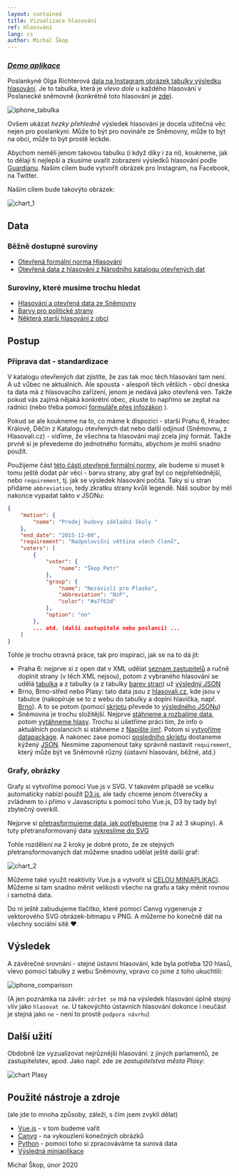 ```yaml
---
layout: contained
title: Vizualizace hlasování
ref: Hlasování
lang: cs
author: Michal Škop
---
```

### _<a href="https://michalskop.gitlab.io/votings_vue/" target="_blank">Demo aplikace</a>_

Poslankyně Olga Richterová [dala na Instagram obrázek tabulky výsledku hlasování](https://www.instagram.com/p/B5aGaDDnnQX/). Je to tabulka, která je _vlevo dole_ u každého hlasování v Poslanecké sněmovně (konkrétně toto hlasování je [zde](http://www.psp.cz/sqw/hlasy.sqw?g=71631&l=cz)).

![iphone_tabulka](images/iphone_tabulka.png)

Ovšem ukázat _hezky přehledně_ výsledek hlasování je docela užitečná věc nejen pro poslankyni. Může to být pro novináře ze Sněmovny, může to být na obci, může to být prostě leckde.

Abychom neměli jenom takovou tabulku (i když díky i za ní), koukneme, jak to dělají ti nejlepší a zkusíme uvařit zobrazení výsledků hlasování podle [Guardianu](https://www.theguardian.com/politics/ng-interactive/2019/mar/12/how-did-your-mp-vote-in-the-march-brexit-votes). Naším cílem bude vytvořit obrázek pro Instagram, na Facebook, na Twitter.

Naším cílem bude takovýto obrázek:

![chart_1](images/chart_1.png)

## Data
### Běžně dostupné suroviny
- [Otevřená formální norma Hlasování](https://ofn.gov.cz/hlasování/draft/)
- [Otevřená data z hlasování z Národního katalogu otevřených dat](https://data.gov.cz/datov%C3%A9-sady?dotaz=Hlasov%C3%A1n%C3%AD%20zastupitelstva)

### Suroviny, které musíme trochu hledat
- [Hlasování a otevřená data ze Sněmovny](http://www.psp.cz/sqw/hp.sqw?k=1300)
- [Barvy pro politické strany](https://github.com/michalskop/political_parties/blob/master/cz/parties.csv)
- [Některá starší hlasování z obcí](https://hlasovali.cz)

## Postup
### Příprava dat - standardizace
V katalogu otevřených dat zjistíte, že zas tak moc těch hlasování tam není. A už vůbec ne aktuálních. Ale spousta - alespoň těch větších - obcí dneska ta data má z hlasovacího zařízení, jenom je nedává jako otevřená ven. Takže pokud vás zajímá nějaká konkrétní obec, zkuste to napřímo se zeptat na radnici (nebo třeba pomocí [formuláře přes infozákon](https://infoprovsechny.cz) ).

Pokud se ale koukneme na to, co máme k dispozici - starší Prahu 6, Hradec Králové, Děčín z Katalogu otevřených dat nebo další odjinud (Sněmovnu, z Hlasovali.cz) - viďíme, že všechna ta hlasování mají zcela jiný formát. Takže prvně si je převedeme do jednotného formátu, abychom je mohli snadno použít.

Použijeme část [této části otevřené formální normy](https://ofn.gov.cz/parlamentn%C3%AD-data/draft/#t%C5%99%C3%ADda-hlasov%C3%A1n%C3%AD), ale budeme si muset k tomu ještě dodat pár věcí - barvu strany, aby graf byl co nejpřehlednější, nebo `requirement`, tj. jak se výsledek hlasování počítá. Taky si u stran přidáme `abbreviation`, tedy zkratku strany kvůli legendě. Náš soubor by měl nakonce vypadat takto v JSONu:
```JSON
{
    "motion": {
        "name": "Prodej budovy základní školy "
    },
    "end_date": "2015-12-09",
    "requirement": "Nadpoloviční většina všech členů",
    "voters": [
        {
            "voter": {
                "name": "Škop Petr"
            },
            "group": {
                "name": "Nezávislí pro Plasko",
                "abbreviation": "NzP",
                "color": "#a7f63d"
            },
            "option": "no"
        },
        ... atd. (další zastupitelé nebo poslanci) ...
    ]
}
```

Tohle je trochu otravná práce, tak pro inspiraci, jak se na to dá jít:
- Praha 6: nejprve si z open dat v XML udělat [seznam zastupitelů](readme/praha6/praha6_list.csv) a ručně doplnit strany (v těch XML nejsou), potom z vybraného hlasování se udělá [tabulka](readme/praha6/praha6_ve.csv) a z tabulky (a z tabulky [barev stran](readme/praha6/parties.csv)) už [výsledný JSON](readme/praha6/praha6.csv)
- Brno, Brno-střed nebo Plasy: tato data jsou z [hlasovali.cz](https://hlasovali.cz), kde jsou v tabulce (nakopíruje se to z webu do tabulky a doplní hlavička, např. [Brno](readme/brno_plasy/brno.csv)). A to se potom (pomocí [skriptu](readme/brno_plasy/csv2json.py) převede to [výsledného JSONu](readme/brno_plasy/brno.json))
- Sněmovna je trochu složitější. Nejprve [stáhneme a rozbalíme data](readme/psp/downloader.py), potom [vytáhneme hlasy](readme/psp/downloader.py). Trochu si ušetříme práci tím, že info o aktuálních poslancích si stáhneme z [Napište jim!](https://napistejim.cz). Potom si [vytvoříme datapackage](readme/psp/create_datapackage.py). A nakonec zase pomocí [posledního skriptu](readme/psp/create_json.py) dostaneme kýžený [JSON]("readme/psp/psp.json"). Nesmíme zapomenout taky správně nastavit `requirement`, který může být ve Sněmovně různý (ústavní hlasování, běžné, atd.)

### Grafy, obrázky
Grafy si vytvoříme pomocí Vue.js v SVG. V takovém případě se vcelku automaticky nabízí použít [D3.js](https://d3js.org/), ale tady chceme jenom čtverečky a zvládnem to i přímo v Javascriptu s pomocí toho Vue.js, D3 by tady byl zbytečný overkill.

Nejprve si [přetrasformujeme data, jak potřebujeme](src/components/Wrapper.vue) (na 2 až 3 skupiny). A tuty přetransformovaný data [vykreslíme do SVG](src/components/Grid.vue)

Tohle rozdělení na 2 kroky je dobré proto, že ze stejných přetransformovaných dat můžeme snadno udělat ještě další graf:

![chart_2](images/chart_2.png)

Můžeme také využít reaktivity Vue.js a vytvořit si [CELOU MINIAPLIKACI](https://michalskop.gitlab.io/votings_vue/). Můžeme si tam snadno měnit velikosti všecho na grafu a taky měnit rovnou i samotná data.

Do ní ještě zabudujeme tlačítko, které pomocí Canvg vygeneruje z vektorového SVG obrázek-bitmapu v PNG. A můžeme ho konečně dát na všechny sociální sítě ❤.

## Výsledek

A závěrečné srovnání - stejné ústavní hlasování, kde byla potřeba 120 hlasů, vlevo pomocí tabulky z webu Sněmovny, vpravo co jsme z toho ukuchtili:

![iphone_comparison](images/iphone_comparison.png)

(A jen poznámka na závěr: `zdržet se` má na výsledek hlasování úplně stejný vliv jako `hlasovat ne`. U takovýchto ústavních hlasování dokonce i neučást je stejná jako `ne` - není to prostě `podpora návrhu`)

## Další užití

Obdobně lze vyzualizovat nejrůznější hlasování: z jiných parlamentů, ze zastupitelstev, apod. Jako např. zde ze _zastupitelstva města Plasy_:

![chart Plasy](images/chart_plasy.png)


## Použité nástroje a zdroje
(ale jde to mnoha způsoby, záleží, s čím jsem zvyklí dělat)
- [Vue.js](ttps://vuejs.org/v2/guide/) - v tom budeme vařit
- [Canvg](https://github.com/canvg/canvg) - na vykouzlení konečných obrázků
- [Python](https://docs.python.org/3/) - pomocí toho si zpracováváme ta surová data
- [Výsledná miniaplikace](src/)

Michal Škop, únor 2020
